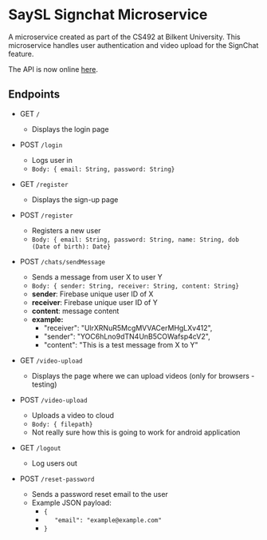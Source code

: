 # **SaySL Signchat Microservice**

A microservice created as part of the CS492 at Bilkent University. This microservice handles user authentication and video upload for the SignChat feature.

The API is now online [here](https://saysl-signchat.herokuapp.com/).

## **Endpoints**

*  GET `/` 
    *  Displays the login page

*  POST `/login`
    *  Logs user in
    * `Body: { email: String, password: String}`

*  GET `/register` 
    *  Displays the sign-up page
    
*  POST `/register`
    *  Registers a new user
    * `Body: { email: String, password: String, name: String, dob (Date of birth): Date}`

* POST `/chats/sendMessage`
    * Sends a message from user X to user Y
    * `Body: { sender: String, receiver: String, content: String}`
    * **sender**: Firebase unique user ID of X
    * **receiver**: Firebase unique user ID of Y
    * **content**: message content
    * **example:**
        * "receiver": "UlrXRNuR5McgMVVACerMHgLXv412", 
        * "sender": "YOC6hLno9dTN4UnB5COWafsp4cV2",
        * "content":  "This is a test message from X to Y"
    

*  GET `/video-upload` 
    *  Displays the page where we can upload videos (only for browsers - testing)

*  POST `/video-upload`
    *  Uploads a video to cloud
    * `Body: { filepath}`
    * Not really sure how this is going to work for android application
    
*  GET `/logout` 
    *  Log users out

* POST `/reset-password`
    * Sends a password reset email to the user
    * Example JSON payload:
        * `{`
        * `   "email": "example@example.com"`
        * `}`
